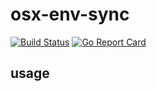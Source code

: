 # osx-env-sync

[![Build Status](https://travis-ci.org/pastjean/osx-sync-env.svg?branch=master)](https://travis-ci.org/pastjean/osx-sync-env)
[![Go Report Card](https://goreportcard.com/badge/github.com/pastjean/osx-sync-env)](https://goreportcard.com/report/github.com/pastjean/osx-sync-env)

## usage
